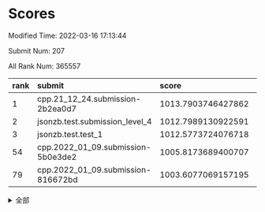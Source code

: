 # Scores

Modified Time: 2022-03-16 17:13:44

Submit Num: 207

All Rank Num: 365557

| rank |               submit               |       score        |       sigma        | pk_num |
| :--- | :--------------------------------- | :----------------- | :----------------- | :----- |
| 1    | cpp.21_12_24.submission-2b2ea0d7   | 1013.7903746427862 | 0.7911366016381309 | 7059   |
| 2    | jsonzb.test.submission_level_4     | 1012.7989130922591 | 0.7759251444343435 | 7063   |
| 3    | jsonzb.test.test_1                 | 1012.5773724076718 | 0.8129500556139285 | 7062   |
| 54   | cpp.2022_01_09.submission-5b0e3de2 | 1005.8173689400707 | 0.742431223165531  | 7062   |
| 79   | cpp.2022_01_09.submission-816672bd | 1003.6077069157195 | 0.7151261669862331 | 7060   |


<details>
<summary>全部</summary>

| rank |                 submit                 |       score        |       sigma        | pk_num |
| :--- | :------------------------------------- | :----------------- | :----------------- | :----- |
| 1    | cpp.21_12_24.submission-2b2ea0d7       | 1013.7903746427862 | 0.7911366016381309 | 7059   |
| 2    | jsonzb.test.submission_level_4         | 1012.7989130922591 | 0.7759251444343435 | 7063   |
| 3    | jsonzb.test.test_1                     | 1012.5773724076718 | 0.8129500556139285 | 7062   |
| 4    | gobigger.level_3.submission_level_3_12 | 1012.0721763909813 | 0.7821447109622949 | 7061   |
| 5    | gobigger.level_3.submission_level_3_47 | 1011.5743934128923 | 0.7968138914556003 | 7064   |
| 6    | gobigger.level_3.submission_level_3_20 | 1011.4476981525106 | 0.767266048364163  | 7066   |
| 7    | gobigger.level_3.submission_level_3_9  | 1011.4425610750206 | 0.784589076390876  | 7068   |
| 8    | gobigger.level_3.submission_level_3_42 | 1011.2608014886661 | 0.7590126765081686 | 7068   |
| 9    | gobigger.level_3.submission_level_3_24 | 1011.2403910174189 | 0.7649057756715413 | 7064   |
| 10   | gobigger.level_3.submission_level_3_6  | 1011.1090574865098 | 0.7866334793517695 | 7065   |
| 11   | gobigger.level_3.submission_level_3_39 | 1011.0259590645217 | 0.7648882537816365 | 7068   |
| 12   | gobigger.level_3.submission_level_3_44 | 1011.0067929122692 | 0.7561529329932521 | 7068   |
| 13   | gobigger.level_3.submission_level_3_10 | 1010.9937666296099 | 0.7846096641454585 | 7063   |
| 14   | gobigger.level_3.submission_level_3_26 | 1010.795939087763  | 0.7733295868686513 | 7066   |
| 15   | gobigger.level_3.submission_level_3_3  | 1010.7127863679215 | 0.7787329942953275 | 7061   |
| 16   | gobigger.level_3.submission_level_3_35 | 1010.6415713549843 | 0.7688379803647227 | 7062   |
| 17   | gobigger.level_3.submission_level_3_23 | 1010.5253587765278 | 0.7429277367121261 | 7066   |
| 18   | gobigger.level_3.submission_level_3_19 | 1010.5196003052014 | 0.7694045331942918 | 7066   |
| 19   | gobigger.level_3.submission_level_3_5  | 1010.5043698290278 | 0.7626798467882854 | 7057   |
| 20   | gobigger.level_3.submission_level_3_4  | 1010.3743839725481 | 0.7439453240298318 | 7067   |
| 21   | gobigger.level_3.submission_level_3_33 | 1010.3047719098795 | 0.7629548617699748 | 7071   |
| 22   | gobigger.level_3.submission_level_3_45 | 1010.1832916315125 | 0.7551516520789604 | 7064   |
| 23   | gobigger.level_3.submission_level_3_15 | 1010.1307832667737 | 0.7824799925854833 | 7062   |
| 24   | gobigger.level_3.submission_level_3_11 | 1010.1071622415681 | 0.7558342487932975 | 7067   |
| 25   | gobigger.level_3.submission_level_3_27 | 1010.0859303197468 | 0.7482437107920361 | 7063   |
| 26   | gobigger.level_3.submission_level_3_16 | 1010.0601649591532 | 0.7706997797450303 | 7064   |
| 27   | gobigger.level_3.submission_level_3_17 | 1010.0441420037328 | 0.762483990075975  | 7064   |
| 28   | gobigger.level_3.submission_level_3_25 | 1010.0414068609648 | 0.754333270513982  | 7061   |
| 29   | gobigger.level_3.submission_level_3_28 | 1010.0367049472213 | 0.7394644657289305 | 7070   |
| 30   | gobigger.level_3.submission_level_3_2  | 1010.0316850795004 | 0.7479132251176115 | 7066   |
| 31   | gobigger.level_3.submission_level_3_8  | 1010.0154694596973 | 0.7344423222261576 | 7066   |
| 32   | gobigger.level_3.submission_level_3_31 | 1009.9946073926443 | 0.7627107227658116 | 7066   |
| 33   | gobigger.level_3.submission_level_3_29 | 1009.9734477128898 | 0.7669895807752826 | 7061   |
| 34   | gobigger.level_3.submission_level_3_37 | 1009.9537365949329 | 0.7461491030227126 | 7064   |
| 35   | gobigger.level_3.submission_level_3_7  | 1009.908847592727  | 0.7653605235823353 | 7066   |
| 36   | gobigger.level_3.submission_level_3_38 | 1009.8699483086195 | 0.7617615064271325 | 7067   |
| 37   | gobigger.level_3.submission_level_3_48 | 1009.7998656652626 | 0.7737623727281732 | 7062   |
| 38   | gobigger.level_3.submission_level_3_36 | 1009.6643984417643 | 0.7594240636211124 | 7066   |
| 39   | gobigger.level_3.submission_level_3_21 | 1009.6151775403648 | 0.7393846185744639 | 7064   |
| 40   | gobigger.level_3.submission_level_3_13 | 1009.5719369133985 | 0.7634542266240605 | 7068   |
| 41   | gobigger.level_3.submission_level_3_1  | 1009.5684379608748 | 0.7479556762196763 | 7065   |
| 42   | gobigger.level_3.submission_level_3_22 | 1009.5115221313816 | 0.7445488326353988 | 7059   |
| 43   | gobigger.level_3.submission_level_3_41 | 1009.3413662887405 | 0.7397177109166215 | 7065   |
| 44   | gobigger.level_3.submission_level_3_14 | 1009.3335898382799 | 0.7366769110271286 | 7062   |
| 45   | gobigger.level_3.submission_level_3_46 | 1009.2821048152008 | 0.7321671246236097 | 7068   |
| 46   | gobigger.level_3.submission_level_3_34 | 1009.2131969343341 | 0.7448759482226516 | 7063   |
| 47   | gobigger.level_3.submission_level_3_18 | 1009.1892616997176 | 0.753519699406011  | 7066   |
| 48   | gobigger.level_3.submission_level_3_30 | 1009.1697835237692 | 0.7545332559919882 | 7068   |
| 49   | gobigger.level_3.submission_level_3_32 | 1008.7343918970306 | 0.74469432626087   | 7064   |
| 50   | gobigger.level_3.submission_level_3_49 | 1008.6989179550792 | 0.7388038983252133 | 7063   |
| 51   | gobigger.level_3.submission_level_3_40 | 1008.4655667733459 | 0.7419618970980326 | 7064   |
| 52   | gobigger.level_3.submission_level_3_0  | 1008.4459553972921 | 0.7419639082992016 | 7064   |
| 53   | gobigger.level_3.submission_level_3_43 | 1008.0583721588407 | 0.744641224155855  | 7066   |
| 54   | cpp.2022_01_09.submission-5b0e3de2     | 1005.8173689400707 | 0.742431223165531  | 7062   |
| 55   | gobigger.level_1.submission_level_1_44 | 1004.8735243515952 | 0.7303979187195698 | 7067   |
| 56   | gobigger.level_1.submission_level_1_18 | 1004.8378701439781 | 0.7272152792292227 | 7068   |
| 57   | gobigger.level_1.submission_level_1_28 | 1004.814005239595  | 0.7217293473622107 | 7065   |
| 58   | gobigger.level_1.submission_level_1_24 | 1004.7683214575393 | 0.7172479919933997 | 7070   |
| 59   | gobigger.level_1.submission_level_1_42 | 1004.7292616440076 | 0.7107083854911997 | 7065   |
| 60   | gobigger.level_1.submission_level_1_12 | 1004.5027400017773 | 0.7191689014496118 | 7070   |
| 61   | gobigger.level_1.submission_level_1_1  | 1004.4076103815069 | 0.712967630108924  | 7060   |
| 62   | gobigger.level_1.submission_level_1_29 | 1004.3823715219077 | 0.7273643590414308 | 7061   |
| 63   | gobigger.level_1.submission_level_1_47 | 1004.3105830992737 | 0.7265846048754467 | 7063   |
| 64   | gobigger.level_1.submission_level_1_8  | 1004.2178865258247 | 0.7278782148905493 | 7065   |
| 65   | gobigger.level_1.submission_level_1_6  | 1004.1176043102389 | 0.7113654838260077 | 7062   |
| 66   | gobigger.level_1.submission_level_1_23 | 1004.0155680914249 | 0.7210098271709908 | 7060   |
| 67   | gobigger.level_1.submission_level_1_10 | 1003.9157855041161 | 0.7277298073390978 | 7064   |
| 68   | gobigger.level_1.submission_level_1_43 | 1003.9080300918307 | 0.7187103313286104 | 7064   |
| 69   | gobigger.level_1.submission_level_1_38 | 1003.8793903669338 | 0.7266408009573105 | 7062   |
| 70   | gobigger.level_1.submission_level_1_19 | 1003.869259722996  | 0.7363601732608465 | 7065   |
| 71   | gobigger.level_1.submission_level_1_14 | 1003.8620990820091 | 0.717108120373528  | 7064   |
| 72   | gobigger.level_1.submission_level_1_45 | 1003.8091792178413 | 0.7083294509969355 | 7065   |
| 73   | gobigger.level_1.submission_level_1_5  | 1003.7924406835618 | 0.7185545806578479 | 7062   |
| 74   | gobigger.level_1.submission_level_1_39 | 1003.7755860852224 | 0.7176326103422201 | 7064   |
| 75   | gobigger.level_1.submission_level_1_46 | 1003.7499328083757 | 0.7162744923837875 | 7064   |
| 76   | gobigger.level_1.submission_level_1_21 | 1003.6672464626694 | 0.7211460000337493 | 7063   |
| 77   | gobigger.level_1.submission_level_1_27 | 1003.6529272246943 | 0.7241631901492247 | 7062   |
| 78   | gobigger.level_1.submission_level_1_3  | 1003.6462683143006 | 0.7282009464133641 | 7065   |
| 79   | cpp.2022_01_09.submission-816672bd     | 1003.6077069157195 | 0.7151261669862331 | 7060   |
| 80   | gobigger.level_1.submission_level_1_49 | 1003.5809024033091 | 0.7219950439986543 | 7060   |
| 81   | gobigger.level_1.submission_level_1_16 | 1003.4833037765894 | 0.7198707101226648 | 7063   |
| 82   | gobigger.level_1.submission_level_1_41 | 1003.4740275091101 | 0.71270139178872   | 7067   |
| 83   | gobigger.level_1.submission_level_1_37 | 1003.4196152327858 | 0.711157463386437  | 7064   |
| 84   | gobigger.level_1.submission_level_1_11 | 1003.4161168587929 | 0.7265591671937437 | 7064   |
| 85   | gobigger.level_1.submission_level_1_9  | 1003.3290915041578 | 0.7193577055702638 | 7064   |
| 86   | gobigger.level_1.submission_level_1_7  | 1003.2602850128177 | 0.7150438428823642 | 7061   |
| 87   | gobigger.level_1.submission_level_1_2  | 1003.2350163480431 | 0.7169978321554213 | 7059   |
| 88   | gobigger.level_1.submission_level_1_31 | 1003.1680886715732 | 0.7253485120575996 | 7061   |
| 89   | gobigger.level_1.submission_level_1_22 | 1003.1439322721601 | 0.7116826036515471 | 7066   |
| 90   | gobigger.level_1.submission_level_1_48 | 1003.136609190081  | 0.7161162398786266 | 7067   |
| 91   | gobigger.level_1.submission_level_1_34 | 1003.0325729761317 | 0.7111050293455198 | 7068   |
| 92   | gobigger.level_1.submission_level_1_15 | 1003.0135733539645 | 0.7174807393664174 | 7064   |
| 93   | gobigger.level_1.submission_level_1_40 | 1003.0016731708367 | 0.7136183323744105 | 7062   |
| 94   | gobigger.level_1.submission_level_1_26 | 1002.9732666074342 | 0.7234900161795351 | 7063   |
| 95   | gobigger.level_1.submission_level_1_36 | 1002.9310900287506 | 0.7130943018080358 | 7068   |
| 96   | gobigger.level_1.submission_level_1_13 | 1002.8582596686613 | 0.7162984151495896 | 7060   |
| 97   | gobigger.level_1.submission_level_1_32 | 1002.6526846415522 | 0.7183512726510424 | 7069   |
| 98   | gobigger.level_1.submission_level_1_35 | 1002.5703820228879 | 0.7174709032239117 | 7064   |
| 99   | gobigger.level_1.submission_level_1_30 | 1002.4410566471252 | 0.7167817598130726 | 7066   |
| 100  | gobigger.level_1.submission_level_1_4  | 1002.1957875221957 | 0.7033099686239175 | 7059   |
| 101  | gobigger.level_1.submission_level_1_20 | 1002.1818618899142 | 0.7180893775523052 | 7064   |
| 102  | gobigger.level_1.submission_level_1_17 | 1002.1737843340205 | 0.71504016714511   | 7069   |
| 103  | gobigger.level_1.submission_level_1_25 | 1002.1348823314582 | 0.7283893780952295 | 7063   |
| 104  | gobigger.level_1.submission_level_1_33 | 1002.0558511352791 | 0.7243095926397546 | 7063   |
| 105  | gobigger.level_1.submission_level_1_0  | 1001.9709175170266 | 0.7082555970307169 | 7067   |
| 106  | gobigger.random.submission_random_45   | 997.1132359135333  | 0.7175585549214225 | 7063   |
| 107  | gobigger.random.submission_random_47   | 997.1077520407127  | 0.7041453726395369 | 7063   |
| 108  | gobigger.random.submission_random_48   | 997.0851859930441  | 0.7166301877374057 | 7064   |
| 109  | gobigger.random.submission_random_17   | 997.0690411315633  | 0.7097026989471524 | 7059   |
| 110  | gobigger.random.submission_random_8    | 996.909174472896   | 0.7130756624635857 | 7061   |
| 111  | gobigger.random.submission_random_14   | 996.887754519158   | 0.705875210998162  | 7065   |
| 112  | gobigger.random.submission_random_37   | 996.8133319255165  | 0.7129784214004966 | 7061   |
| 113  | gobigger.random.submission_random_22   | 996.7247975436541  | 0.6930138916432647 | 7068   |
| 114  | gobigger.random.submission_random_36   | 996.6359621506869  | 0.7191624169775238 | 7062   |
| 115  | gobigger.random.submission_random_28   | 996.6120032995126  | 0.7095076195433596 | 7059   |
| 116  | gobigger.random.submission_random_19   | 996.6005984204181  | 0.7056020849296775 | 7069   |
| 117  | gobigger.random.submission_random_49   | 996.5717322107442  | 0.7205028432673848 | 7064   |
| 118  | gobigger.random.submission_random_34   | 996.4452866451659  | 0.7095660226412739 | 7060   |
| 119  | gobigger.random.submission_random_42   | 996.4373281847769  | 0.7213441931877217 | 7063   |
| 120  | gobigger.random.submission_random_41   | 996.4237795616127  | 0.7186439247286575 | 7066   |
| 121  | gobigger.random.submission_random_10   | 996.384080100824   | 0.7127267916524876 | 7068   |
| 122  | gobigger.random.submission_random_30   | 996.3167446484898  | 0.7041348361733725 | 7064   |
| 123  | gobigger.random.submission_random_43   | 996.261118018006   | 0.7237204166895757 | 7061   |
| 124  | gobigger.random.submission_random_35   | 996.1612086645589  | 0.7118772991804446 | 7060   |
| 125  | gobigger.random.submission_random_21   | 996.0606033816754  | 0.7175613380502107 | 7065   |
| 126  | gobigger.random.submission_random_13   | 996.0305975417411  | 0.7036670199810439 | 7059   |
| 127  | gobigger.random.submission_random_20   | 995.9887305871149  | 0.7212015547683857 | 7057   |
| 128  | gobigger.random.submission_random_31   | 995.9476790997422  | 0.7153312886737501 | 7066   |
| 129  | gobigger.random.submission_random_16   | 995.8635285218683  | 0.7035810013328708 | 7064   |
| 130  | gobigger.random.submission_random_24   | 995.7629049245835  | 0.7243570404819458 | 7061   |
| 131  | gobigger.random.submission_random_33   | 995.7596776953842  | 0.7154677192895802 | 7059   |
| 132  | gobigger.random.submission_random_6    | 995.7470996695307  | 0.7204158303195906 | 7069   |
| 133  | gobigger.random.submission_random_18   | 995.7079676418296  | 0.7112959443234663 | 7066   |
| 134  | gobigger.random.submission_random_44   | 995.6561802508833  | 0.7082660052061264 | 7068   |
| 135  | gobigger.random.submission_random_25   | 995.6280903252729  | 0.7119757966954605 | 7065   |
| 136  | gobigger.random.submission_random_12   | 995.6225176912584  | 0.731443228417179  | 7060   |
| 137  | gobigger.random.submission_random_4    | 995.6182612712746  | 0.7136768906725385 | 7068   |
| 138  | gobigger.random.submission_random_39   | 995.4617546016765  | 0.7060072179573159 | 7066   |
| 139  | gobigger.random.submission_random_2    | 995.4129243793728  | 0.709148768063661  | 7070   |
| 140  | gobigger.random.submission_random_38   | 995.4041381548144  | 0.740987444253002  | 7066   |
| 141  | gobigger.random.submission_random_23   | 995.3880226119562  | 0.7160495730003831 | 7063   |
| 142  | gobigger.random.submission_random_26   | 995.374245616951   | 0.7092097200749993 | 7067   |
| 143  | gobigger.random.submission_random_29   | 995.3496512899242  | 0.7241857421123805 | 7061   |
| 144  | gobigger.random.submission_random_0    | 995.3462432693814  | 0.7188639485393861 | 7065   |
| 145  | gobigger.random.submission_random_32   | 995.2839693956145  | 0.739653581110274  | 7058   |
| 146  | gobigger.random.submission_random_15   | 995.1814666374187  | 0.7336230029299723 | 7064   |
| 147  | gobigger.random.submission_random_27   | 995.0998825283132  | 0.7013483395002285 | 7066   |
| 148  | gobigger.random.submission_random_46   | 995.0538013723137  | 0.7082848198415003 | 7062   |
| 149  | gobigger.random.submission_random_40   | 994.9706677859838  | 0.7176992372514815 | 7065   |
| 150  | gobigger.random.submission_random_5    | 994.9698059433525  | 0.7226090520014062 | 7061   |
| 151  | gobigger.random.submission_random_3    | 994.7197222872932  | 0.7134967614665063 | 7062   |
| 152  | gobigger.random.submission_random_1    | 994.6742022325772  | 0.7158278693426443 | 7062   |
| 153  | gobigger.random.submission_random_11   | 994.5593363004516  | 0.7086751008782478 | 7062   |
| 154  | gobigger.level_2.submission_level_2_40 | 994.245608077155   | 0.7203435069598593 | 7063   |
| 155  | gobigger.random.submission_random_7    | 993.935972109353   | 0.7320868990703873 | 7059   |
| 156  | gobigger.random.submission_random_9    | 993.7519457733432  | 0.7264913196288341 | 7073   |
| 157  | gobigger.level_2.submission_level_2_33 | 993.6439213294689  | 0.7516657122213634 | 7064   |
| 158  | gobigger.level_2.submission_level_2_9  | 993.6026357537186  | 0.7371512648700036 | 7062   |
| 159  | gobigger.level_2.submission_level_2_29 | 993.446274529034   | 0.7301928174765716 | 7065   |
| 160  | gobigger.level_2.submission_level_2_30 | 993.3613175961866  | 0.7524566485922288 | 7067   |
| 161  | gobigger.level_2.submission_level_2_14 | 993.2508757312996  | 0.7358878654724547 | 7064   |
| 162  | gobigger.level_2.submission_level_2_20 | 993.1604588535571  | 0.7307294544131587 | 7065   |
| 163  | gobigger.level_2.submission_level_2_24 | 993.1435464852098  | 0.7397343495967023 | 7064   |
| 164  | gobigger.level_2.submission_level_2_48 | 993.0534334310586  | 0.7448198700529364 | 7062   |
| 165  | gobigger.level_2.submission_level_2_12 | 992.9149176556842  | 0.7539401850067344 | 7061   |
| 166  | gobigger.level_2.submission_level_2_19 | 992.8840416390522  | 0.7403192797198161 | 7071   |
| 167  | gobigger.level_2.submission_level_2_44 | 992.8548380591764  | 0.7362809321241329 | 7062   |
| 168  | gobigger.level_2.submission_level_2_35 | 992.8386845790932  | 0.7462919358851106 | 7058   |
| 169  | gobigger.level_2.submission_level_2_49 | 992.7215372443254  | 0.7413615375788913 | 7062   |
| 170  | gobigger.level_2.submission_level_2_6  | 992.6868288982982  | 0.7319156522985865 | 7062   |
| 171  | gobigger.level_2.submission_level_2_41 | 992.5199117964249  | 0.7487920469638422 | 7060   |
| 172  | gobigger.level_2.submission_level_2_3  | 992.4753577088737  | 0.7506984556469141 | 7070   |
| 173  | gobigger.level_2.submission_level_2_11 | 992.4465954657923  | 0.7522687823317838 | 7058   |
| 174  | gobigger.level_2.submission_level_2_37 | 992.4170004162551  | 0.7508658337943492 | 7068   |
| 175  | gobigger.level_2.submission_level_2_13 | 992.3922636950257  | 0.7405332397076383 | 7060   |
| 176  | gobigger.level_2.submission_level_2_10 | 992.3874882336911  | 0.741632297945513  | 7069   |
| 177  | gobigger.level_2.submission_level_2_4  | 992.2353246098688  | 0.7474223486456792 | 7063   |
| 178  | gobigger.level_2.submission_level_2_45 | 992.2111919924627  | 0.7336938636237627 | 7064   |
| 179  | gobigger.level_2.submission_level_2_17 | 992.0365654069332  | 0.7375465088220806 | 7056   |
| 180  | gobigger.level_2.submission_level_2_36 | 991.8219930764492  | 0.7467319492547235 | 7064   |
| 181  | gobigger.level_2.submission_level_2_5  | 991.7850956206564  | 0.7418727848419494 | 7061   |
| 182  | gobigger.level_2.submission_level_2_27 | 991.7598620696963  | 0.7396747771289617 | 7063   |
| 183  | gobigger.level_2.submission_level_2_31 | 991.7243159666194  | 0.7460528611576983 | 7065   |
| 184  | gobigger.level_2.submission_level_2_32 | 991.6634416390075  | 0.7634380391457156 | 7065   |
| 185  | gobigger.level_2.submission_level_2_16 | 991.6449649752046  | 0.7422896349516932 | 7067   |
| 186  | gobigger.level_2.submission_level_2_7  | 991.5860256169408  | 0.7689184686532333 | 7068   |
| 187  | gobigger.level_2.submission_level_2_23 | 991.549899359995   | 0.7454669118212939 | 7065   |
| 188  | gobigger.level_2.submission_level_2_39 | 991.5023005462216  | 0.7598330679114117 | 7062   |
| 189  | gobigger.level_2.submission_level_2_25 | 991.4194773664077  | 0.7468861538824793 | 7061   |
| 190  | gobigger.level_2.submission_level_2_21 | 991.4065873172381  | 0.7513761018484525 | 7060   |
| 191  | gobigger.level_2.submission_level_2_18 | 991.2991975120422  | 0.7508726848607683 | 7063   |
| 192  | gobigger.level_2.submission_level_2_0  | 991.2873140159473  | 0.7545112458429206 | 7062   |
| 193  | gobigger.level_2.submission_level_2_38 | 991.2225841846385  | 0.7521520950420876 | 7065   |
| 194  | gobigger.level_2.submission_level_2_26 | 991.2222481398446  | 0.7650345483434454 | 7063   |
| 195  | gobigger.level_2.submission_level_2_22 | 991.2103286680901  | 0.7454058614025756 | 7063   |
| 196  | gobigger.level_2.submission_level_2_8  | 991.177449225082   | 0.7572517453743668 | 7059   |
| 197  | gobigger.level_2.submission_level_2_2  | 991.1483744965785  | 0.7558921729195146 | 7061   |
| 198  | gobigger.level_2.submission_level_2_42 | 991.104554925258   | 0.7337296287639339 | 7070   |
| 199  | gobigger.level_2.submission_level_2_46 | 990.9029724007249  | 0.7549220149525234 | 7064   |
| 200  | gobigger.level_2.submission_level_2_47 | 990.7379340631828  | 0.7625229029818849 | 7062   |
| 201  | gobigger.level_2.submission_level_2_15 | 990.7160921655561  | 0.7531679010753481 | 7063   |
| 202  | gobigger.level_2.submission_level_2_43 | 990.5442847894469  | 0.7641120039349966 | 7067   |
| 203  | gobigger.level_2.submission_level_2_1  | 990.535416329864   | 0.7552559835950151 | 7067   |
| 204  | gobigger.level_2.submission_level_2_34 | 989.8466744197586  | 0.7718149214050972 | 7064   |
| 205  | gobigger.level_2.submission_level_2_28 | 989.4962276389373  | 0.7752039082741308 | 7062   |
| 206  | gobigger.none.submission_none_0        | 978.3481611782604  | 1.2117923295407165 | 7066   |
| 207  | gobigger.none.submission_none_1        | 973.8396228276328  | 1.7378516380523026 | 7060   |

</details>